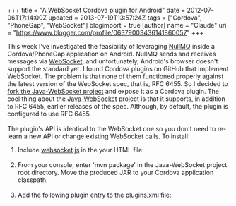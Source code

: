 +++
title = "A WebSocket Cordova plugin for Android"
date = 2012-07-06T17:14:00Z
updated = 2013-07-19T13:57:24Z
tags = ["Cordova", "PhoneGap", "WebSocket"]
blogimport = true 
[author]
	name = "Claude"
	uri = "https://www.blogger.com/profile/06379003436141860057"
+++

<span style="background-color: white;">This week I've investigated the feasibility of leveraging&nbsp;</span><a href="http://avalanche123.com/blog/2012/02/25/interacting-with-zeromq-from-the-browser/" style="background-color: white;" target="_blank">NullMQ</a><span style="background-color: white;">&nbsp;inside a Cordova/PhoneGap application on Android. NullMQ sends and receives messages via <a href="http://en.wikipedia.org/wiki/WebSocket" target="_blank">WebSocket</a>, and unfortunately, Android's browser doesn't support the standard yet.</span><span style="background-color: white;">&nbsp;</span><span style="background-color: white;">I found Cordova plugins on GitHub that implement WebSocket. The problem is that none of them functioned properly against the latest version of the WebSocket spec, that is, RFC 6455. So I decided to <a href="https://github.com/claudemamo/Java-WebSocket" target="_blank">fork the Java-WebSocket project</a> and expose it as a Cordova plugin. The cool thing about the&nbsp;</span><span style="background-color: white;"><a href="https://github.com/Davidiusdadi/Java-WebSocket" target="_blank">Java-WebSocket</a> project is that it supports,&nbsp;</span><span style="background-color: white;">in addition to RFC 6455,</span><span style="background-color: white;">&nbsp;earlier releases of the spec. Although, by default, the plugin is configured to use&nbsp;</span><span style="background-color: white;">RFC 6455.</span><br /><span style="background-color: white;"><br /></span><span style="background-color: white;">The plugin's API is identical to the WebSocket one so you don't need to re-learn a new API or change existing WebSocket calls. To install:</span><br /><ol><li>Include <a href="https://raw.github.com/claudemamo/Java-WebSocket/master/assets/www/websocket/websocket.js">websocket.js</a> in the your HTML file: <br /><br /><script src="https://gist.github.com/claudemamo/3060460.js?file=index.html"></script></li><li><span style="background-color: white;">From your console, enter 'mvn package' in the Java-WebSocket project root directory. Move the produced JAR to your Cordova application classpath.</span></li><br /><li><span style="background-color: white;">Add the following plugin entry to the plugins.xml file:</span><br /><br /><script src="https://gist.github.com/claudemamo/3060460.js?file=plugins.xml"></script></li></ol>
